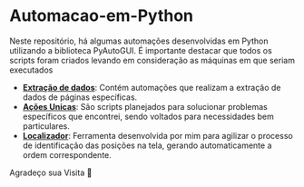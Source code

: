 # Automacao-em-Python
Neste repositório, há algumas automações desenvolvidas em Python utilizando a biblioteca PyAutoGUI. É importante destacar que todos os scripts foram criados levando em consideração as máquinas em que seriam executados

* <a href="https://github.com/Geo0703/Automacao-em-Python/tree/main/Extra%C3%A7%C3%A3o%20de%20dados">**Extração de dados**</a>: Contém automações que realizam a extração de dados de páginas específicas.
* <a href="https://github.com/Geo0703/Automacao-em-Python/tree/main/Ações%20Unicas">**Ações Unicas**</a>: São scripts planejados para solucionar problemas específicos que encontrei, sendo voltados para necessidades bem particulares.
* <a href="https://github.com/Geo0703/Automacao-em-Python/tree/main/Localizador">**Localizador**</a>: Ferramenta desenvolvida por mim para agilizar o processo de identificação das posições na tela, gerando automaticamente a ordem correspondente.

 Agradeço sua Visita 🙂
